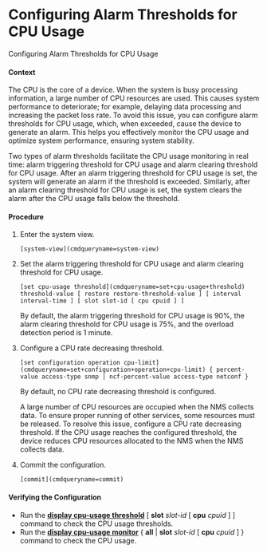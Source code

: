 Configuring Alarm Thresholds for CPU Usage
==========================================

Configuring Alarm Thresholds for CPU Usage

#### Context

The CPU is the core of a device. When the system is busy processing information, a large number of CPU resources are used. This causes system performance to deteriorate; for example, delaying data processing and increasing the packet loss rate. To avoid this issue, you can configure alarm thresholds for CPU usage, which, when exceeded, cause the device to generate an alarm. This helps you effectively monitor the CPU usage and optimize system performance, ensuring system stability.

Two types of alarm thresholds facilitate the CPU usage monitoring in real time: alarm triggering threshold for CPU usage and alarm clearing threshold for CPU usage. After an alarm triggering threshold for CPU usage is set, the system will generate an alarm if the threshold is exceeded. Similarly, after an alarm clearing threshold for CPU usage is set, the system clears the alarm after the CPU usage falls below the threshold.


#### Procedure

1. Enter the system view.
   
   
   ```
   [system-view](cmdqueryname=system-view)
   ```
2. Set the alarm triggering threshold for CPU usage and alarm clearing threshold for CPU usage.
   
   
   ```
   [set cpu-usage threshold](cmdqueryname=set+cpu-usage+threshold) threshold-value [ restore restore-threshold-value ] [ interval interval-time ] [ slot slot-id [ cpu cpuid ] ]
   ```
   
   By default, the alarm triggering threshold for CPU usage is 90%, the alarm clearing threshold for CPU usage is 75%, and the overload detection period is 1 minute.
3. Configure a CPU rate decreasing threshold.
   
   
   ```
   [set configuration operation cpu-limit](cmdqueryname=set+configuration+operation+cpu-limit) { percent-value access-type snmp | ncf-percent-value access-type netconf }
   ```
   
   By default, no CPU rate decreasing threshold is configured.
   
   A large number of CPU resources are occupied when the NMS collects data. To ensure proper running of other services, some resources must be released. To resolve this issue, configure a CPU rate decreasing threshold. If the CPU usage reaches the configured threshold, the device reduces CPU resources allocated to the NMS when the NMS collects data.
4. Commit the configuration.
   
   
   ```
   [commit](cmdqueryname=commit)
   ```

#### Verifying the Configuration

* Run the [**display cpu-usage threshold**](cmdqueryname=display+cpu-usage+threshold) [ **slot** *slot-id* [ **cpu** *cpuid* ] ] command to check the CPU usage thresholds.
* Run the [**display cpu-usage monitor**](cmdqueryname=display+cpu-usage+monitor) { **all** | **slot** *slot-id* [ **cpu** *cpuid* ] } command to check the CPU usage.